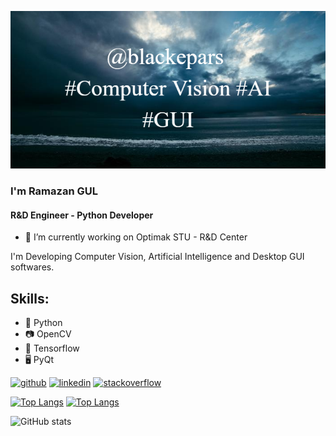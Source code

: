 ![I am Python Developer](blackepars_banner.png)

### I'm Ramazan GUL
#### R&D Engineer - Python Developer
- 🦾 I’m currently working on Optimak STU - R&D Center 

I'm Developing Computer Vision, Artificial Intelligence and Desktop GUI softwares.

## Skills: 
- 🐍 Python 
- 📷 OpenCV 
- 🤖 Tensorflow 
- 🖥️ PyQt 




[<img src='https://cdn.jsdelivr.net/npm/simple-icons@3.0.1/icons/github.svg' alt='github' height='40'>](https://github.com/blackepars)  [<img src='https://cdn.jsdelivr.net/npm/simple-icons@3.0.1/icons/linkedin.svg' alt='linkedin' height='40'>](https://www.linkedin.com/in/ramazan-gul/)  [<img src='https://cdn.jsdelivr.net/npm/simple-icons@3.0.1/icons/stackoverflow.svg' alt='stackoverflow' height='40'>](https://stackoverflow.com/users/12449793/blackepars)  



[![Top Langs](https://github-readme-stats.vercel.app/api/top-langs/?username=blackepars)](https://github.com/anuraghazra/github-readme-stats)
[![Top Langs](https://github-readme-stats.vercel.app/api/top-langs/?username=blackepars&layout=compact)](https://github.com/blackepars/github-readme-stats)

![GitHub stats](https://github-readme-stats.vercel.app/api?username=blackepars&show_icons=true&count_private=true)  
